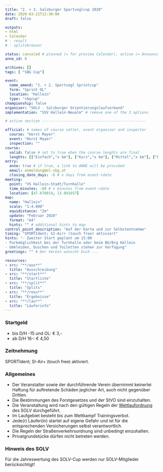 ```yaml
---
title: "2. + 3. Salzburger Sportvoglcup 2020"
date: 2020-03-21T12:30:00
draft: false

outputs:
- html
- Calendar
# - result
# - splitsbrowser

status: canceled # planned (= for preview Calendar), active (= Announcement...), done (=Results...), canceled (for canceled events)
anne_id: 0

archives: []
tags: [ "SBG Cup"]

event:
  name_amend: "1. + 2. Sportvogl Sprintcup"
  form: "Sprint OL"
  location: "Hallein"
  type: "sbgcup"
championship: false
organiser: "SOLV - Salzburger Orientierungslaufverband"
implementation: "SSV Hallein-Neualm" # remove one of the 3 options

# active section ------------------------------------------------

official: # names of course setter, event organizer and inspector
  course: "Horst Mayer"
  event: "Horst Mayer"
  inspection: ""
course:
  valid: false # set to true when the course lenghts are final
  lenghts: [["Einfach","x km"], ["Kurz","x km"], ["Mittel","x km"], ["Lang","x km"]]
entry:
  anne: true # if true, a link to ANNE will be provided
  email: anmeldung@ol-sbg.at
  closing_date_days: -6 # x days from event->date
meeting:
  point: "VS Hallein-Stadt/Turnhalle"
  time_minutes: -60 # x minutes from event->date
  location: [47.678914, 13.091657]
map:
  name: "Hallein"
  scale: "1:4.000"
  equidistance: "2m"
  update: "Februar 2020"
  format: "A4"
  hints: "" # additional hints to map
control_point_description: "Auf der Karte und zur Selbstentnahme"
timing: "SPORTIdent; SI-Air+ (touch free) aktiviert"
hints: "- Zweiter Start geplant um 15:00
- Parkmöglichkeit bei der Turnhalle oder beim BG/Brg Hallein
- Umkleiden, Duschen und Toiletten stehen zur Verfügung"
greetings: "" # Der Verein wünscht Euch ...

resources:
- src: "**/aus**"
  title: "Ausschreibung"
- src: "**/start**"
  title: "Startliste"
- src: "**/split**"
  title: "Splits"
- src: "**/resu**"
  title: "Ergebnisse"
- src: "**/lau**"
  title: "Läuferinfo"
---
```


### Startgeld

- bis D/H -15 und OL: € 3,-
- ab D/H 16-: € 4,50

### Zeitnehmung

SPORTIdent; SI-Air+ (touch free) aktiviert.

### Allgemeines

- Der Veranstalter sowie der durchführende Verein übernimmt keinerlei Haftung für auftretende Schäden jeglicher Art, auch nicht gegenüber Dritten.
- Die Bestimmungen des Forstgesetzes und der StVO sind einzuhalten.
- Die Veranstaltung wird nach den gültigen Regeln der [Wettlaufordnung](../../wettlaufordnung) des SOLV durchgeführt.
- Im Laufgebiet besteht bis zum Wettkampf Trainingsverbot.
- Jede\(r) Läufer(in) startet auf eigene Gefahr und ist für die entsprechenden Versicherungen selbst verantwortlich.
- Die Regeln der Straßenverkehrsordnung sind unbedingt einzuhalten.
- Privatgrundstücke dürfen nicht betreten werden.

### Hinweis des SOLV

Für die Jahreswertung des SOLV-Cup werden nur SOLV-Mitglieder berücksichtigt!
